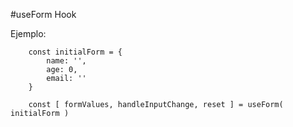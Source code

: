 #useForm Hook

Ejemplo:
```
    const initialForm = {
        name: '',
        age: 0,
        email: ''
    }
    
    const [ formValues, handleInputChange, reset ] = useForm( initialForm )
```